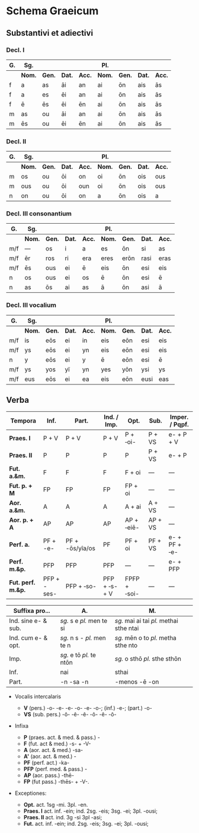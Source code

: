 # Schema Graeicum

## Substantivi et adiectivi

### Decl. I

| G.  | Sg.      |          |          |          | Pl.      |          |          |          |
| --- | -------- | -------- | -------- | -------- | -------- | -------- | -------- | -------- |
|     | **Nom.** | **Gen.** | **Dat.** | **Acc.** | **Nom.** | **Gen.** | **Dat.** | **Acc.** |
| f   | a        | as       | āi       | an       | ai       | ōn       | ais      | ās       |
| f   | a        | es       | ēi       | an       | ai       | ōn       | ais      | ās       |
| f   | ē        | ēs       | ēi       | ēn       | ai       | ōn       | ais      | ās       |
| m   | as       | ou       | āi       | an       | ai       | ōn       | ais      | ās       |
| m   | ēs       | ou       | ēi       | ēn       | ai       | ōn       | ais      | ās       |

### Decl. II

| G.  | Sg.      |          |          |          | Pl.      |          |          |          |
| --- | -------- | -------- | -------- | -------- | -------- | -------- | -------- | -------- |
|     | **Nom.** | **Gen.** | **Dat.** | **Acc.** | **Nom.** | **Gen.** | **Dat.** | **Acc.** |
| m   | os       | ou       | ōi       | on       | oi       | ōn       | ois      | ous      |
| m   | ous      | ou       | ōi       | oun      | oi       | ōn       | ois      | ous      |
| n   | on       | ou       | ōi       | on       | a        | ōn       | ois      | a        |

### Decl. III consonantium

| G.  | Sg.      |          |          |          | Pl.      |          |          |          |
| --- | -------- | -------- | -------- | -------- | -------- | -------- | -------- | -------- |
|     | **Nom.** | **Gen.** | **Dat.** | **Acc.** | **Nom.** | **Gen.** | **Dat.** | **Acc.** |
| m/f | —        | os       | i        | a        | es       | ōn       | si       | as       |
| m/f | ēr       | ros      | ri       | era      | eres     | erōn     | rasi     | eras     |
| m/f | ēs       | ous      | ei       | ē        | eis      | ōn       | esi      | eis      |
| n   | os       | ous      | ei       | os       | ē        | ōn       | esi      | ē        |
| n   | as       | ōs       | ai       | as       | ā        | ōn       | asi      | ā        |

### Decl. III vocalium

| G.  | Sg.      |          |          |          | Pl.      |          |          |          |
| --- | -------- | -------- | -------- | -------- | -------- | -------- | -------- | -------- |
|     | **Nom.** | **Gen.** | **Dat.** | **Acc.** | **Nom.** | **Gen.** | **Dat.** | **Acc.** |
| m/f | is       | eōs      | ei       | in       | eis      | eōn      | esi      | eis      |
| m/f | ys       | eōs      | ei       | yn       | eis      | eōn      | esi      | eis      |
| n   | y        | eōs      | ei       | y        | ē        | eōn      | esi      | ē        |
| m/f | ys       | yos      | yï       | yn       | yes      | yōn      | ysi      | ys       |
| m/f | eus      | eōs      | ei       | ea       | eis      | eōn      | eusi     | eas      |

## Verba

| Tempora              | Inf.        | Part.           | Ind. / Imp.   | Opt.         | Sub.    | Imper. / Pqpf. |
| -------------------- | ----------- | --------------- | ------------- | ------------ | ------- | -------------- |
| **Praes. I**         | P + V       | P + V           | P + V         | P + ‑oi-     | P + VS  | e- + P + V     |
| **Praes. II**        | P           | P               | P             | P            | P + VS  | e- + P         |
| **Fut. a.&m.**       | F           | F               | F             | F + oi       | —       | —              |
| **Fut. p. + M**      | FP          | FP              | FP            | FP + oi      | —       | —              |
| **Aor. a.&m.**       | A           | A               | A             | A + ai       | A + VS  | —              |
| **Aor. p. + A**      | AP          | AP              | AP            | AP + ‑eiē-   | AP + VS | —              |
| **Perf. a.**         | PF + -e-    | PF + -ōs/yîa/os | PF            | PF + oi      | PF + VS | e- + PF + ‑e-  |
| **Perf. m.&p.**      | PFP         | PFP             | PFP           | —            | —       | e- + PFP       |
| **Fut. perf. m.&p.** | PFP + -ses- | PFP + ‑so-      | PFP + ‑s- + V | FPFP + ‑soi- | —       | —              |

| Suffixa pro...      | A.                         | M.                                      |
| ------------------- | -------------------------- | --------------------------------------- |
| Ind. sine e- & sub. | _sg._ s e _pl._ men te si  | _sg._ mai ai tai _pl._ methai sthe ntai |
| Ind. cum e- & opt.  | _sg._ n s - _pl._ men te n | _sg._ mēn o to _pl._ metha sthe nto     |
| Imp.                | _sg._ e tō _pl._ te ntōn   | _sg._ o sthō _pl._ sthe sthōn           |
| Inf.                | nai                        | sthai                                   |
| Part.               | -n -sa -n                  | -menos -ē -on                           |

- Vocalis intercalaris

  - **V** (pers.) -o- -e- -e- -o- -e- -o-; (inf.) -e-; (part.) -o-
  - **VS** (sub. pers.) -ô- -ê- -ê- -ô- -ê- -ô-

- Infixa

  - **P** (praes. act. & med. & pass.) -
  - **F** (fut. act & med.) -s- + -V-
  - **A** (aor. act. & med.) -sa-
  - **A'** (aor. act. & med.) -
  - **PF** (perf. act.) -ka-
  - **PFP** (perf. med. & pass.) -
  - **AP** (aor. pass.) -thē-
  - **FP** (fut pass.) -thēs- + -V-.

- Exceptiones:
  - **Opt.** act. 1sg -mi. 3pl. -en.
  - **Praes. I** act. inf. -ein; ind. 2sg. -eis; 3sg. -ei; 3pl. -ousi;
  - **Praes. II** act. ind. 3g -si 3pl -asi;
  - **Fut.** act. inf. -ein; ind. 2sg. -eis; 3sg. -ei; 3pl. -ousi;
